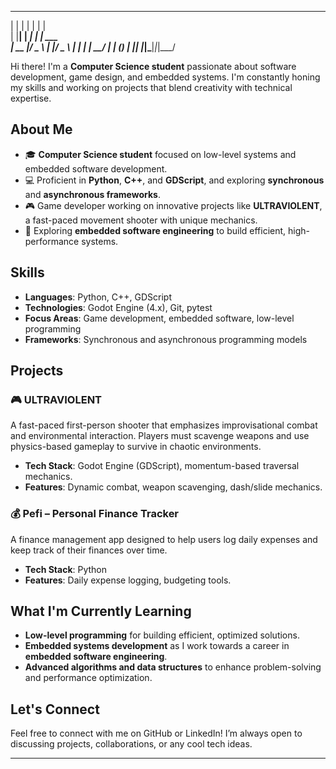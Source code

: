 
  _    _      _ _       
 | |  | |    | | |      
 | |__| | ___| | | ___  
 |  __  |/ _ \ | |/ _ \ 
 | |  | |  __/ | | (_) |
 |_|  |_|\___|_|_|\___/ 
                        
                  
Hi there! I'm a **Computer Science student** passionate about software development, game design, and embedded systems. I'm constantly honing my skills and working on projects that blend creativity with technical expertise.

## About Me

- 🎓 **Computer Science student** focused on low-level systems and embedded software development.
- 💻 Proficient in **Python**, **C++**, and **GDScript**, and exploring **synchronous** and **asynchronous frameworks**.
- 🎮 Game developer working on innovative projects like **ULTRAVIOLENT**, a fast-paced movement shooter with unique mechanics.
- 🔧 Exploring **embedded software engineering** to build efficient, high-performance systems.

## Skills

- **Languages**: Python, C++, GDScript
- **Technologies**: Godot Engine (4.x), Git, pytest
- **Focus Areas**: Game development, embedded software, low-level programming
- **Frameworks**: Synchronous and asynchronous programming models

## Projects

### 🎮 ULTRAVIOLENT
A fast-paced first-person shooter that emphasizes improvisational combat and environmental interaction. Players must scavenge weapons and use physics-based gameplay to survive in chaotic environments.

- **Tech Stack**: Godot Engine (GDScript), momentum-based traversal mechanics.
- **Features**: Dynamic combat, weapon scavenging, dash/slide mechanics.

### 💰 Pefi – Personal Finance Tracker
A finance management app designed to help users log daily expenses and keep track of their finances over time.

- **Tech Stack**: Python
- **Features**: Daily expense logging, budgeting tools.

## What I'm Currently Learning

- **Low-level programming** for building efficient, optimized solutions.
- **Embedded systems development** as I work towards a career in **embedded software engineering**.
- **Advanced algorithms and data structures** to enhance problem-solving and performance optimization.

## Let's Connect

Feel free to connect with me on GitHub or LinkedIn! I’m always open to discussing projects, collaborations, or any cool tech ideas.

---
